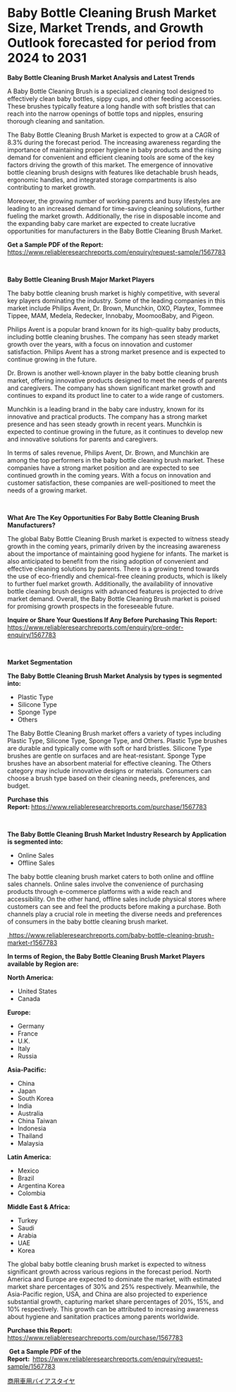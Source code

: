 <p><h1>Baby Bottle Cleaning Brush Market Size, Market Trends, and Growth Outlook forecasted for period from 2024 to 2031</h1></p><p><strong>Baby Bottle Cleaning Brush Market Analysis and Latest Trends</strong></p>
<p><p>A Baby Bottle Cleaning Brush is a specialized cleaning tool designed to effectively clean baby bottles, sippy cups, and other feeding accessories. These brushes typically feature a long handle with soft bristles that can reach into the narrow openings of bottle tops and nipples, ensuring thorough cleaning and sanitation.</p><p>The Baby Bottle Cleaning Brush Market is expected to grow at a CAGR of 8.3% during the forecast period. The increasing awareness regarding the importance of maintaining proper hygiene in baby products and the rising demand for convenient and efficient cleaning tools are some of the key factors driving the growth of this market. The emergence of innovative bottle cleaning brush designs with features like detachable brush heads, ergonomic handles, and integrated storage compartments is also contributing to market growth.</p><p>Moreover, the growing number of working parents and busy lifestyles are leading to an increased demand for time-saving cleaning solutions, further fueling the market growth. Additionally, the rise in disposable income and the expanding baby care market are expected to create lucrative opportunities for manufacturers in the Baby Bottle Cleaning Brush Market.</p></p>
<p><strong>Get a Sample PDF of the Report:&nbsp;</strong> <a href="https://www.reliableresearchreports.com/enquiry/request-sample/1567783">https://www.reliableresearchreports.com/enquiry/request-sample/1567783</a></p>
<p>&nbsp;</p>
<p><strong>Baby Bottle Cleaning Brush Major Market Players</strong></p>
<p><p>The baby bottle cleaning brush market is highly competitive, with several key players dominating the industry. Some of the leading companies in this market include Philips Avent, Dr. Brown, Munchkin, OXO, Playtex, Tommee Tippee, MAM, Medela, Redecker, Innobaby, MoomooBaby, and Pigeon.</p><p>Philips Avent is a popular brand known for its high-quality baby products, including bottle cleaning brushes. The company has seen steady market growth over the years, with a focus on innovation and customer satisfaction. Philips Avent has a strong market presence and is expected to continue growing in the future.</p><p>Dr. Brown is another well-known player in the baby bottle cleaning brush market, offering innovative products designed to meet the needs of parents and caregivers. The company has shown significant market growth and continues to expand its product line to cater to a wide range of customers.</p><p>Munchkin is a leading brand in the baby care industry, known for its innovative and practical products. The company has a strong market presence and has seen steady growth in recent years. Munchkin is expected to continue growing in the future, as it continues to develop new and innovative solutions for parents and caregivers.</p><p>In terms of sales revenue, Philips Avent, Dr. Brown, and Munchkin are among the top performers in the baby bottle cleaning brush market. These companies have a strong market position and are expected to see continued growth in the coming years. With a focus on innovation and customer satisfaction, these companies are well-positioned to meet the needs of a growing market.</p></p>
<p>&nbsp;</p>
<p><strong>What Are The Key Opportunities For Baby Bottle Cleaning Brush Manufacturers?</strong></p>
<p><p>The global Baby Bottle Cleaning Brush market is expected to witness steady growth in the coming years, primarily driven by the increasing awareness about the importance of maintaining good hygiene for infants. The market is also anticipated to benefit from the rising adoption of convenient and effective cleaning solutions by parents. There is a growing trend towards the use of eco-friendly and chemical-free cleaning products, which is likely to further fuel market growth. Additionally, the availability of innovative bottle cleaning brush designs with advanced features is projected to drive market demand. Overall, the Baby Bottle Cleaning Brush market is poised for promising growth prospects in the foreseeable future.</p></p>
<p><strong>Inquire or Share Your Questions If Any Before Purchasing This Report:</strong> <a href="https://www.reliableresearchreports.com/enquiry/pre-order-enquiry/1567783">https://www.reliableresearchreports.com/enquiry/pre-order-enquiry/1567783</a></p>
<p>&nbsp;</p>
<p><strong>Market Segmentation</strong></p>
<p><strong>The Baby Bottle Cleaning Brush Market Analysis by types is segmented into:</strong></p>
<p><ul><li>Plastic Type</li><li>Silicone Type</li><li>Sponge Type</li><li>Others</li></ul></p>
<p><p>The Baby Bottle Cleaning Brush market offers a variety of types including Plastic Type, Silicone Type, Sponge Type, and Others. Plastic Type brushes are durable and typically come with soft or hard bristles. Silicone Type brushes are gentle on surfaces and are heat-resistant. Sponge Type brushes have an absorbent material for effective cleaning. The Others category may include innovative designs or materials. Consumers can choose a brush type based on their cleaning needs, preferences, and budget.</p></p>
<p><strong>Purchase this Report:&nbsp;</strong><a href="https://www.reliableresearchreports.com/purchase/1567783">https://www.reliableresearchreports.com/purchase/1567783</a></p>
<p>&nbsp;</p>
<p><strong>The Baby Bottle Cleaning Brush Market Industry Research by Application is segmented into:</strong></p>
<p><ul><li>Online Sales</li><li>Offline Sales</li></ul></p>
<p><p>The baby bottle cleaning brush market caters to both online and offline sales channels. Online sales involve the convenience of purchasing products through e-commerce platforms with a wide reach and accessibility. On the other hand, offline sales include physical stores where customers can see and feel the products before making a purchase. Both channels play a crucial role in meeting the diverse needs and preferences of consumers in the baby bottle cleaning brush market.</p></p>
<p><a href="https://www.reliableresearchreports.com/baby-bottle-cleaning-brush-market-r1567783">&nbsp;https://www.reliableresearchreports.com/baby-bottle-cleaning-brush-market-r1567783</a></p>
<p><strong>In terms of Region, the Baby Bottle Cleaning Brush Market Players available by Region are:</strong></p>
<p>
    <p> <strong> North America: </strong>
        <ul>
            <li>United States</li>
            <li>Canada</li>
        </ul>
        </p> 
    <p> <strong> Europe: </strong>
        <ul>
            <li>Germany</li>
            <li>France</li>
            <li>U.K.</li>
            <li>Italy</li>
            <li>Russia</li>
        </ul>
        </p> 
    <p> <strong> Asia-Pacific: </strong>
        <ul>
            <li>China</li>
            <li>Japan</li>
            <li>South Korea</li>
            <li>India</li>
            <li>Australia</li>
            <li>China Taiwan</li>
            <li>Indonesia</li>
            <li>Thailand</li>
            <li>Malaysia</li>
        </ul>
        </p> 
    <p> <strong> Latin America: </strong>
        <ul>
            <li>Mexico</li>
            <li>Brazil</li>
            <li>Argentina Korea</li>
            <li>Colombia</li>
        </ul>
        </p> 
    <p> <strong> Middle East & Africa: </strong>
        <ul>
            <li>Turkey</li>
            <li>Saudi</li>
            <li>Arabia</li>
            <li>UAE</li>
            <li>Korea</li>
        </ul>
    </p>
    </p>
<p><p>The global baby bottle cleaning brush market is expected to witness significant growth across various regions in the forecast period. North America and Europe are expected to dominate the market, with estimated market share percentages of 30% and 25% respectively. Meanwhile, the Asia-Pacific region, USA, and China are also projected to experience substantial growth, capturing market share percentages of 20%, 15%, and 10% respectively. This growth can be attributed to increasing awareness about hygiene and sanitation practices among parents worldwide.</p></p>
<p><strong>Purchase this Report: </strong><a href="https://www.reliableresearchreports.com/purchase/1567783">https://www.reliableresearchreports.com/purchase/1567783</a></p>
<p>&nbsp;<strong>Get a Sample PDF of the Report:&nbsp;&nbsp;</strong><a href="https://www.reliableresearchreports.com/enquiry/request-sample/1567783">https://www.reliableresearchreports.com/enquiry/request-sample/1567783</a></p>
<p><strong></strong></p>
<p><p><a href="https://medium.com/@stevencornish04/%E5%95%86%E7%94%A8%E8%BB%8A%E3%83%90%E3%82%A4%E3%82%A2%E3%82%B9%E3%82%BF%E3%82%A4%E3%83%A4%E5%B8%82%E5%A0%B4%E3%81%AE%E6%8C%87%E6%A8%99%E3%81%AE%E8%A7%A3%E8%AA%AD-%E5%B8%82%E5%A0%B4%E3%82%B7%E3%82%A7%E3%82%A2-%E3%83%88%E3%83%AC%E3%83%B3%E3%83%89-%E6%88%90%E9%95%B7%E3%83%91%E3%82%BF%E3%83%BC%E3%83%B3-ee115fbbf988">商用車用バイアスタイヤ</a></p></p>